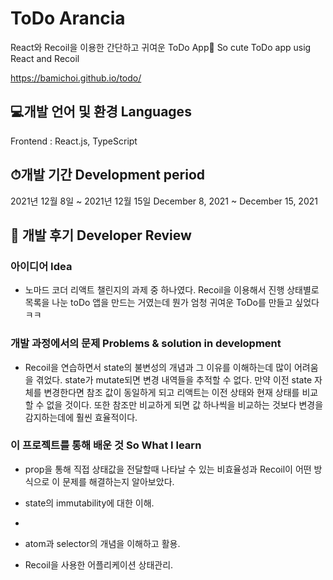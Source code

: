 #  ToDo Arancia

React와 Recoil을 이용한 간단하고 귀여운 ToDo App🍊
So cute ToDo app usig React and Recoil

https://bamichoi.github.io/todo/

## 💻개발 언어 및 환경 Languages

Frontend : React.js, TypeScript

## ⏱개발 기간 Development period
  
2021년 12월 8일 ~ 2021년 12월 15일 
December 8, 2021 ~ December 15, 2021  
  

## 📝 개발 후기 Developer Review


### 아이디어 Idea

- 노마드 코더 리액트 챌린지의 과제 중 하나였다. Recoil을 이용해서 진행 상태별로 목록을 나눈 toDo 앱을 만드는 거였는데 뭔가 엄청 귀여운 ToDo를 만들고 싶었다ㅋㅋ


### 개발 과정에서의 문제 Problems & solution in development

- Recoil을 연습하면서 state의 불변성의 개념과 그 이유를 이해하는데 많이 어려움을 겪었다. state가 mutate되면 변경 내역들을 추적할 수 없다. 만약 이전 state 자체를 변경한다면 참조 값이 동일하게 되고 리액트는 이전 상태와 현재 상태를 비교할 수 없을 것이다. 또한 참조만 비교하게 되면 값 하나씩을 비교하는 것보다 변경을 감지하는데에 훨씬 효율적이다. 


### 이 프로젝트를 통해 배운 것 So What I learn

- prop을 통해 직접 상태값을 전달할때 나타날 수 있는 비효율성과 Recoil이 어떤 방식으로 이 문제를 해결하는지 알아보았다.
  
- state의 immutability에 대한 이해.
- 
- atom과 selector의 개념을 이해하고 활용.

- Recoil을 사용한 어플리케이션 상태관리.

